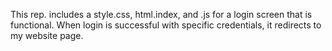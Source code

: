 This rep. includes a style.css, html.index, and .js for a login screen that is functional.
When login is successful with specific credentials, it redirects to my website page.
